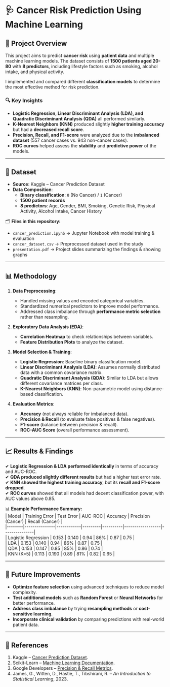 # 🩺 Cancer Risk Prediction Using Machine Learning  

## 📌 Project Overview  
This project aims to predict **cancer risk** using **patient data** and multiple machine learning models. 
The dataset consists of **1500 patients aged 20-80** with **8 predictors**, including lifestyle factors such as smoking, alcohol intake, and physical activity.  

I implemented and compared different **classification models** to determine the most effective method for risk prediction.  

### 🔍 Key Insights  
- **Logistic Regression, Linear Discriminant Analysis (LDA), and Quadratic Discriminant Analysis (QDA)** all performed similarly.  
- **K-Nearest Neighbors (KNN)** produced slightly **higher training accuracy** but had a **decreased recall score**.  
- **Precision, Recall, and F1-score** were analyzed due to the **imbalanced dataset** (557 cancer cases vs. 943 non-cancer cases).  
- **ROC curves** helped assess the **stability** and **predictive power** of the models.  

---

## 📂 Dataset  
- **Source**: Kaggle – Cancer Prediction Dataset  
- **Data Composition**:  
  - **Binary classification**: `0` (No Cancer) / `1` (Cancer)  
  - **1500 patient records**  
  - **8 predictors**: Age, Gender, BMI, Smoking, Genetic Risk, Physical Activity, Alcohol Intake, Cancer History  

🗂 **Files in this repository:**  
- `cancer_prediction.ipynb` → Jupyter Notebook with model training & evaluation  
- `cancer_dataset.csv` → Preprocessed dataset used in the study  
- `presentation.pdf` → Project slides summarizing the findings & showing graphs

---

## 📊 Methodology  
1. **Data Preprocessing**:  
   - Handled missing values and encoded categorical variables.  
   - Standardized numerical predictors to improve model performance.  
   - Addressed class imbalance through **performance metric selection** rather than resampling.  

2. **Exploratory Data Analysis (EDA)**:  
   - **Correlation Heatmap** to check relationships between variables.  
   - **Feature Distribution Plots** to analyze the dataset.  

3. **Model Selection & Training**:  
   - **Logistic Regression**: Baseline binary classification model.  
   - **Linear Discriminant Analysis (LDA)**: Assumes normally distributed data with a common covariance matrix.  
   - **Quadratic Discriminant Analysis (QDA)**: Similar to LDA but allows different covariance matrices per class.  
   - **K-Nearest Neighbors (KNN)**: Non-parametric model using distance-based classification.  

4. **Evaluation Metrics**:  
   - **Accuracy** (not always reliable for imbalanced data).  
   - **Precision & Recall** (to evaluate false positives & false negatives).  
   - **F1-score** (balance between precision & recall).  
   - **ROC-AUC Score** (overall performance assessment).  

---

## 📈 Results & Findings  
✔ **Logistic Regression & LDA performed identically** in terms of accuracy and AUC-ROC.  
✔ **QDA produced slightly different results** but had a higher test error rate.  
✔ **KNN showed the highest training accuracy**, but its **recall and F1-score dropped**.  
✔ **ROC curves** showed that all models had decent classification power, with AUC values above 0.85.  

📊 **Example Performance Summary:**  
| Model  | Training Error | Test Error | AUC-ROC | Accuracy | Precision (Cancer) | Recall (Cancer) |  
|--------|---------------|------------|---------|----------|------------------|---------------|  
| Logistic Regression | 0.153 | 0.140 | 0.94 | 86% | 0.87 | 0.75 |  
| LDA | 0.153 | 0.140 | 0.94 | 86% | 0.87 | 0.75 |  
| QDA | 0.153 | 0.147 | 0.85 | 85% | 0.86 | 0.74 |  
| KNN (K=5) | 0.113 | 0.190 | 0.89 | 81% | 0.82 | 0.65 |  

---


## 📌 Future Improvements  
- **Optimize feature selection** using advanced techniques to reduce model complexity.  
- **Test additional models** such as **Random Forest** or **Neural Networks** for better performance.  
- **Address class imbalance** by trying **resampling methods** or **cost-sensitive learning**.  
- **Incorporate clinical validation** by comparing predictions with real-world patient data.  

---

## 📜 References  
1. Kaggle – [Cancer Prediction Dataset](https://www.kaggle.com/datasets/rabieelkharoua/cancer-prediction-dataset).  
2. Scikit-Learn – [Machine Learning Documentation](https://scikit-learn.org/stable/documentation.html).  
3. Google Developers – [Precision & Recall Metrics](https://developers.google.com/machine-learning/crash-course/classification/precision-and-recall).  
4. James, G., Witten, D., Hastie, T., Tibshirani, R. – *An Introduction to Statistical Learning*, 2023.  

